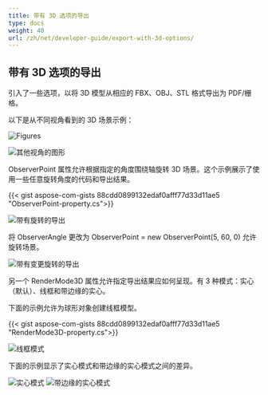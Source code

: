 ```yaml
---
title: 带有 3D 选项的导出
type: docs
weight: 40
url: /zh/net/developer-guide/export-with-3d-options/
---
```


## **带有 3D 选项的导出**

引入了一些选项，以将 3D 模型从相应的 FBX、OBJ、STL 格式导出为 PDF/栅格。

以下是从不同视角看到的 3D 场景示例：

![Figures](/cad/_assets/guide/3d/fig1.png)

![其他视角的图形](/cad/_assets/guide/3d/fig2.png)

ObserverPoint 属性允许根据指定的角度围绕轴旋转 3D 场景。这个示例展示了使用一些任意旋转角度的代码和导出结果。

{{< gist aspose-com-gists 88cdd0899132edaf0afff77d33d11ae5 "ObserverPoint-property.cs">}}

![带有旋转的导出](/cad/_assets/guide/3d/fig3.png)

将 ObserverAngle 更改为 ObserverPoint = new ObserverPoint(5, 60, 0) 允许旋转场景。

![带有变更旋转的导出](/cad/_assets/guide/3d/fig4.png)

另一个 RenderMode3D 属性允许指定导出结果应如何呈现。有 3 种模式：实心（默认）、线框和带边缘的实心。

下面的示例允许为球形对象创建线框模型。

{{< gist aspose-com-gists 88cdd0899132edaf0afff77d33d11ae5 "RenderMode3D-property.cs">}}

![线框模式](/cad/_assets/guide/3d/fig5.png)

下面的示例显示了实心模式和带边缘的实心模式之间的差异。

![实心模式](/cad/_assets/guide/3d/fig6.png)
![带边缘的实心模式](/cad/_assets/guide/3d/fig7.png)
